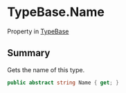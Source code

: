 # TypeBase.Name

Property in [TypeBase](/docs/api/csharp/yarn.typebase.md)

## Summary


Gets the name of this type.


```csharp
public abstract string Name { get; }
```

